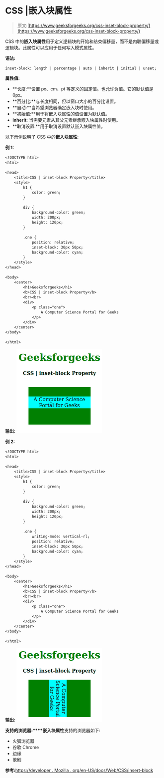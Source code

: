 # CSS |嵌入块属性

> 原文:[https://www.geeksforgeeks.org/css-inset-block-property/](https://www.geeksforgeeks.org/css-inset-block-property/)

CSS 中的**嵌入块属性**用于定义逻辑块的开始和结束偏移量，而不是内联偏移量或逻辑块。此属性可以应用于任何写入模式属性。

**语法:**

```
inset-block: length | percentage | auto | inherit | initial | unset;
```

**属性值:**

*   **长度:**设置 px、cm、pt 等定义的固定值。也允许负值。它的默认值是 0px。
*   **百分比:**与长度相同，但以窗口大小的百分比设置。
*   **自动:**当希望浏览器确定嵌入块时使用。
*   **初始值:**用于将嵌入块属性的值设置为默认值。
*   **inherit:** 当需要元素从其父元素继承嵌入块属性时使用。
*   **取消设置:**用于取消设置默认嵌入块属性值。

以下示例说明了 CSS 中的**嵌入块属性**:

**例 1:**

```
<!DOCTYPE html>
<html>

<head>
    <title>CSS | inset-block Property</title>
    <style>
        h1 {
            color: green;
        }

        div {
            background-color: green;
            width: 200px;
            height: 120px;
        }

        .one {
            position: relative;
            inset-block: 30px 50px;
            background-color: cyan;
        }
    </style>
</head>

<body>
    <center>
        <h1>Geeksforgeeks</h1>
        <b>CSS | inset-block Property</b>
        <br><br>
        <div>
            <p class="one">
                A Computer Science Portal for Geeks
            </p>
        </div>
    </center>
</body>

</html>
```

**输出:**
![](img/9644965ee656e89d1104989bf90206de.png)

**例 2:**

```
<!DOCTYPE html>
<html>

<head>
    <title>CSS | inset-block Property</title>
    <style>
        h1 {
            color: green;
        }

        div {
            background-color: green;
            width: 200px;
            height: 120px;
        }

        .one {
            writing-mode: vertical-rl;
            position: relative;
            inset-block: 30px 50px;
            background-color: cyan;
        }
    </style>
</head>

<body>
    <center>
        <h1>Geeksforgeeks</h1>
        <b>CSS | inset-block Property</b>
        <br><br>
        <div>
            <p class="one">
                A Computer Science Portal for Geeks
            </p>
        </div>
    </center>
</body>

</html>                    
```

**输出:**
![](img/17bd0628d924eebc809dbc609aa16634.png)

**支持的浏览器:****嵌入块属性**支持的浏览器如下:

*   火狐浏览器
*   谷歌 Chrome
*   边缘
*   歌剧

**参考:**[https://developer . Mozilla . org/en-US/docs/Web/CSS/insert-block](https://developer.mozilla.org/en-US/docs/Web/CSS/inset-block)